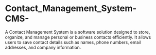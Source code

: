 # Contact_Management_System-CMS-
A Contact Management System is a software solution designed to store, organize, and manage personal or business contacts efficiently. It allows users to save contact details such as names, phone numbers, email addresses, and company information. 
